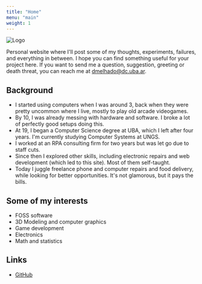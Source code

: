 ```yaml
---
title: "Home"
menu: "main"
weight: 1
---
```


![Logo](/images/vector-teapot.png)

Personal website where I'll post some of my thoughts, experiments, failures, and everything in between. I hope you can find something useful for your project here. If you want to send me a question, suggestion, greeting or death threat, you can reach me at dmelhado@dc.uba.ar.

## Background
- I started using computers when I was around 3, back when they were pretty uncommon where I live, mostly to play old arcade videogames.
- By 10, I was already messing with hardware and software. I broke a lot of perfectly good setups doing this.
- At 19, I began a Computer Science degree at UBA, which I left after four years. I'm currently studying Computer Systems at UNGS.
- I worked at an RPA consulting firm for two years but was let go due to staff cuts.
- Since then I explored other skills, including electronic repairs and web development (which led to this site). Most of them self-taught.
- Today I juggle freelance phone and computer repairs and food delivery, while looking for better opportunities. It's not glamorous, but it pays the bills. 

## Some of my interests
- FOSS software
- 3D Modeling and computer graphics
- Game development
- Electronics
- Math and statistics

## Links
- [GitHub](https://github.com/dmelhado)